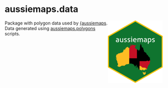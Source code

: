 # aussiemaps.data
<img src="https://github.com/carlosyanez/aussiemaps/raw/master/img/hexSticker.png" width = "175" height = "200" align="right" />

Package with polygon data used by [{aussiemaps](https://carlosyanez.github.io/aussiemaps).
Data generated using [aussiemaps.polygons](https://github.com/carlosyanez/aussiemaps.polygons/) scripts.
